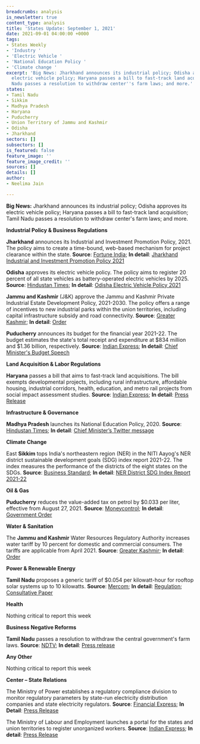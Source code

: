 ```yaml
---
breadcrumbs: analysis
is_newsletter: true
content_type: analysis
title: 'States Update: September 1, 2021'
date: 2021-09-01 04:00:00 +0000
tags:
- States Weekly
- 'Industry '
- 'Electric Vehicle '
- 'National Education Policy '
- 'Climate change '
excerpt: 'Big News: Jharkhand announces its industrial policy; Odisha approves its
  electric vehicle policy; Haryana passes a bill to fast-track land acquisition; Tamil
  Nadu passes a resolution to withdraw center''s farm laws; and more.'
states:
- Tamil Nadu
- Sikkim
- Madhya Pradesh
- Haryana
- Puducherry
- Union Territory of Jammu and Kashmir
- Odisha
- Jharkhand
sectors: []
subsectors: []
is_featured: false
feature_image: ''
feature_image_credit: ''
sources: []
details: []
author:
- Neelima Jain

---
```

**Big News:** Jharkhand announces its industrial policy; Odisha approves its electric vehicle policy; Haryana passes a bill to fast-track land acquisition; Tamil Nadu passes a resolution to withdraw center's farm laws; and more.

**Industrial Policy & Business Regulations**

**Jharkhand** announces its Industrial and Investment Promotion Policy, 2021. The policy aims to create a time-bound, web-based mechanism for project clearance within the state. **Source**: [Fortune India](https://www.fortuneindia.com/macro/hemant-soren-unveils-draft-ev-policy-in-delhi/105786); **In detail**: [Jharkhand Industrial and Investment Promotion Policy 2021](https://jharkhandindustry.gov.in/sites/default/files/JIIPP2021.pdf)

**Odisha** approves its electric vehicle policy. The policy aims to register 20 percent of all state vehicles as battery-operated electric vehicles by 2025. **Source**: [Hindustan Times](https://www.hindustantimes.com/cities/others/odisha-becomes-10th-state-to-announce-policy-on-electric-vehicles-101630128394882.html); **In detail**: [Odisha Electric Vehicle Policy 2021](https://ct.odisha.gov.in/sites/default/files/2021-02/1360_1.pdf)

**Jammu and Kashmir** (J&K) approve the Jammu and Kashmir Private Industrial Estate Development Policy, 2021-2030. The policy offers a range of incentives to new industrial parks within the union territories, including capital infrastructure subsidy and road connectivity. **Source**: [Greater Kashmir](https://www.greaterkashmir.com/todays-paper/front-page/in-a-first-industrial-estates-in-jk-to-come-up-in-ppp-mode); **In detail**: [Order](http://jkindustriescommerce.nic.in/Orders%202021/162%20IND%20OF%202021.pdf)

**Puducherry** announces its budget for the financial year 2021-22. The budget estimates the state's total receipt and expenditure at $834 million and $1.36 billion, respectively. **Source**: [Indian Express](https://indianexpress.com/article/cities/chennai/puducherry-cm-tables-rs-9924-crore-budget-says-government-will-work-towards-100-literacy-7472469/); **In detail**: [Chief Minister's Budget Speech](https://www.py.gov.in/sites/default/files/cm-budget-2021-speech-english-final.pdf)

**Land Acquisition & Labor Regulations**

**Haryana** passes a bill that aims to fast-track land acquisitions. The bill exempts developmental projects, including rural infrastructure, affordable housing, industrial corridors, health, education, and metro rail projects from social impact assessment studies. **Source**: [Indian Express](https://indianexpress.com/article/cities/chandigarh/haryana-clears-bill-to-speed-up-land-acquisition-cong-calls-it-black-law-7469280/); **In detail**: [Press Release](https://www.haryanacmoffice.gov.in/index.php/24-august-2021-4)

**Infrastructure & Governance**

**Madhya Pradesh** launches its National Education Policy, 2020. **Source**: [Hindustan Times](https://www.hindustantimes.com/education/news/madhya-pradesh-government-implements-nep-2020-101629971060918.html); **In detail**: [Chief Minister’s Twitter message](https://twitter.com/ChouhanShivraj/status/1430777662679642113)

**Climate Change**

East **Sikkim** tops India's northeastern region (NER) in the NITI Aayog's NER district sustainable development goals (SDG) index report 2021-22. The index measures the performance of the districts of the eight states on the SDGs. **Source**: [Business Standard](https://www.business-standard.com/article/economy-policy/niti-aayog-releases-ner-district-sdg-index-report-east-sikkim-tops-chart-121082601260_1.html); **In detail**: [NER District SDG Index Report 2021-22](https://www.niti.gov.in/sites/default/files/2021-08/NER_SDG_Index_NITI_26082021.pdf)

**Oil & Gas**

**Puducherry** reduces the value-added tax on petrol by $0.033 per liter, effective from August 27, 2021. **Source**: [Moneycontrol](https://www.moneycontrol.com/news/india/after-tamil-nadu-puducherry-cuts-vat-on-petrol-by-3-price-to-drop-below-rs-100-7390001.html); **In detail**: [Government Order](https://gst.py.gov.in/sites/default/files/goms26dt26082021.pdf)

**Water & Sanitation**

The **Jammu and Kashmir** Water Resources Regulatory Authority increases water tariff by 10 percent for domestic and commercial consumers. The tariffs are applicable from April 2021. **Source**: [Greater Kashmir](https://www.greaterkashmir.com/todays-paper/front-page/water-tariff-hiked-by-10-in-jk); **In detail**: [Order](http://jkswrra.nic.in/Orders/Tariff%20Order%20No.%2075.pdf)

**Power & Renewable Energy**

**Tamil Nadu** proposes a generic tariff of $0.054 per kilowatt-hour for rooftop solar systems up to 10 kilowatts. **Source**: [Mercom](https://mercomindia.com/tamil-nadu-generic-tariff-ooftop-solar/); **In detail**: [Regulation](http://www.tnerc.gov.in/PressRelease/files/PR-170820211645Eng.pdf); [Consultative Paper](http://www.tnerc.gov.in/PressRelease/files/PR-170820211740Eng.pdf)

**Health**

Nothing critical to report this week

**Business Negative Reforms**

**Tamil Nadu** passes a resolution to withdraw the central government's farm laws. **Source**: [NDTV](https://www.ndtv.com/tamil-nadu-news/tamil-nadu-assembly-adopts-resolution-against-centres-farm-laws-aiadmk-bjp-walk-out-2521522); **In detail**: [Press release](https://cms.tn.gov.in/sites/default/files/press_release/pr280821d.jpg)

**Any Other**

Nothing critical to report this week

**Center – State Relations**

The Ministry of Power establishes a regulatory compliance division to monitor regulatory parameters by state-run electricity distribution companies and state electricity regulators. **Source**: [Financial Express](https://www.financialexpress.com/industry/power-ministry-sets-up-regulatory-compliance-division-for-monitoring/2318609/); **In Detail**: [Press Release](https://pib.gov.in/PressReleasePage.aspx?PRID=1749247)

The Ministry of Labour and Employment launches a portal for the states and union territories to register unorganized workers. **Source**: [Indian Express](https://indianexpress.com/article/business/economy/to-register-unorganised-workers-govt-launches-e-shram-7472696/); **In detail**: [Press Release](https://pib.gov.in/PressReleasePage.aspx?PRID=1749294)
